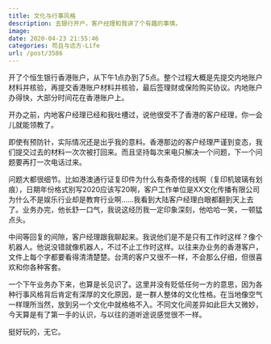 ```yaml
---
title: 文化与行事风格
description: 去银行开户，客户经理和我讲了个有趣的事情。
image: 
date: 2020-04-23 21:55:46
categories: 苟且与远方-Life
url: /post/3586
---
```


开了个恒生银行香港账户，从下午1点办到了5点。整个过程大概是先提交内地账户材料并核验，再提交香港账户材料并核验，最后签理财或保险购买协议。内地账户办得快，大部分时间花在香港账户上。

开办之前，内地客户经理已经和我吐槽过，说他很受不了香港的客户经理，你一会儿就能领教了。

即使有预防针，实际情况还是出乎我的意料。香港那边的客户经理严谨到变态，我们提交过去的材料一次次被打回来。而且坚持每次来电只解决一个问题，下一个问题要再打一次电话过来。

问题大都很细节。比如港澳通行证复印件为什么有条奇怪的线啊（复印机玻璃有划痕），日期年份格式别写2020应该写20啊，客户工作单位是XX文化传播有限公司为什么不是娱乐行业却是教育行业啊……我看到大陆客户经理白眼都翻到天上去了。业务办完，他长舒一口气，我说这经历我一定印象深刻，他哈哈一笑，一顿猛点头。

中间等回复的间隙，客户经理跟我聊起来。我说他们是不是只有工作时这样？像个机器人。他说没错就像机器人，不过不止工作时这样。以往来办业务的香港客户，文件上每个字都要看得清清楚楚。台湾的客户又很不一样，不会那么仔细，但很喜欢和你各种客套。

一个下午业务办下来，也算是长见识了。这里并没有贬低任何一方的意思，因为各种行事风格背后肯定有深厚的文化原因，是一群人整体的文化性格。在当地像空气一样理所当然，放到另一个文化中就格格不入。不同文化间差异如此巨大又微妙，今天算是有了第一手的认识，与以往的道听途说感觉很不一样。

挺好玩的，无它。